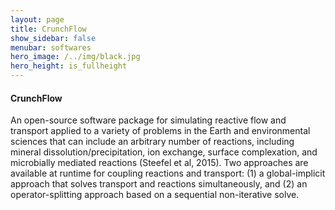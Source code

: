 ```yaml
---
layout: page
title: CrunchFlow
show_sidebar: false
menubar: softwares
hero_image: /../img/black.jpg
hero_height: is_fullheight
---
```


#### CrunchFlow [<i class="fab fa-bitbucket"></i>](https://bitbucket.org/crunchflow/crunchtope-dev/wiki/Home)
An open-source software package for simulating reactive flow and transport applied to a variety of problems in the Earth and environmental sciences that can include an arbitrary number of reactions, including mineral dissolution/precipitation, ion exchange, surface complexation, and microbially mediated reactions (Steefel et al, 2015). Two approaches are available at runtime for coupling reactions and transport: (1) a global-implicit approach that solves transport and reactions simultaneously, and (2) an operator-splitting approach based on a sequential non-iterative solve.
